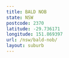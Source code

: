 ```yaml
---
title: BALD NOB
state: NSW
postcode: 2370
latitude: -29.736171
longitude: 151.869397
url: /nsw/bald-nob/
layout: suburb
---
```

